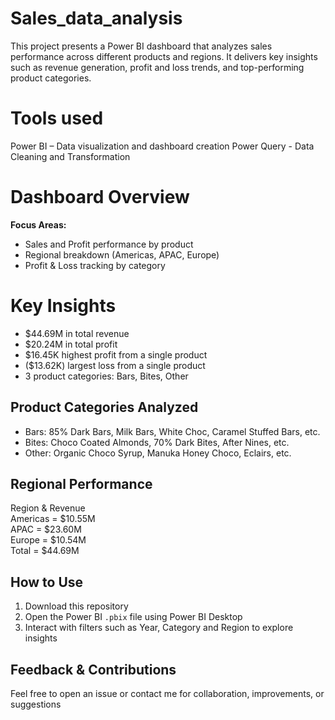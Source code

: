 # Sales_data_analysis
This project presents a Power BI dashboard that analyzes sales performance across different products and regions. It delivers key insights such as revenue generation, profit and loss trends, and top-performing product categories.

# Tools used
Power BI – Data visualization and dashboard creation
Power Query - Data Cleaning and Transformation

# Dashboard Overview
**Focus Areas:**
  - Sales and Profit performance by product
  - Regional breakdown (Americas, APAC, Europe)
  - Profit & Loss tracking by category

  # Key Insights
- $44.69M in total revenue
- $20.24M in total profit
- $16.45K highest profit from a single product
- ($13.62K) largest loss from a single product
- 3 product categories: Bars, Bites, Other

 ## Product Categories Analyzed
- Bars: 85% Dark Bars, Milk Bars, White Choc, Caramel Stuffed Bars, etc.
- Bites: Choco Coated Almonds, 70% Dark Bites, After Nines, etc.
- Other: Organic Choco Syrup, Manuka Honey Choco, Eclairs, etc.

## Regional Performance
 Region &  Revenue         
 Americas = $10.55M         
 APAC   =    $23.60M         
 Europe   =  $10.54M         
 Total  =   $44.69M    

## How to Use
1. Download this repository
2. Open the Power BI `.pbix` file using Power BI Desktop
3. Interact with filters such as Year, Category and Region to explore insights
  
## Feedback & Contributions
Feel free to open an issue or contact me for collaboration, improvements, or suggestions




